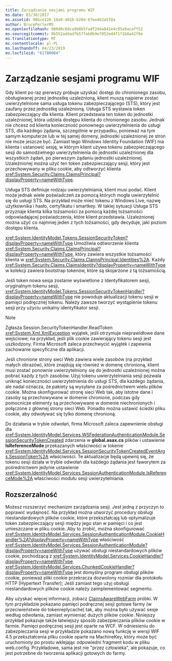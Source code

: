 ```yaml
---
title: Zarządzanie sesjami programu WIF
ms.date: 03/30/2017
ms.assetid: 98bce126-18a9-401b-b20d-67ee462a5f8a
author: BrucePerlerMS
ms.openlocfilehash: 980d0c6dca9b0b5fadf2d4a841e4c95a9acaff52
ms.sourcegitcommit: 9b552addadfb57fab0b9e7852ed4f1f1b8a42f8e
ms.translationtype: MT
ms.contentlocale: pl-PL
ms.lasthandoff: 04/23/2019
ms.locfileid: "61780084"
---
```

# <a name="wif-session-management"></a>Zarządzanie sesjami programu WIF
Gdy klient po raz pierwszy próbuje uzyskać dostęp do chronionego zasobu, obsługiwanej przez jednostkę uzależnioną, klient muszą najpierw zostać uwierzytelnione sama usługa tokenu zabezpieczającego (STS), który jest zaufany przez jednostkę uzależnioną. Usługa STS wystawia token zabezpieczający dla klienta. Klient przedstawia ten token do jednostki uzależnionej, która udziela dostępu klienta do chronionego zasobu. Jednak nie chcesz od klienta konieczność ponownego uwierzytelnienia do usługi STS, dla każdego żądania, szczególnie w przypadku, ponieważ na tym samym komputerze lub w tej samej domeny, jednostki uzależnionej ze stron nie może jeszcze być. Zamiast tego Windows Identity Foundation (WIF) ma klienta i ustanowić sesję, w którym klient używa tokenu zabezpieczającego sesji do samodzielnego uwierzytelnienia do jednostki uzależnionej dla wszystkich żądań, po pierwszym żądaniu jednostki uzależnionej. Uzależnionej można użyć ten token zabezpieczający sesji, który jest przechowywany w pliku cookie, aby odtworzyć klienta <xref:System.Security.Claims.ClaimsPrincipal?displayProperty=nameWithType>.  
  
 Usługa STS definiuje rodzaju uwierzytelniania, klient musi podać. Klient może jednak wiele poświadczeń za pomocą których mogła uwierzytelnić się do usługi STS. Na przykład może mieć tokenu z Windows Live, nazwę użytkownika i hasło, certyfikatu i smartkey. W takiej sytuacji Usługa STS przyznaje klienta kilka tożsamości za pomocą każdej tożsamości odpowiadającej poświadczenia, które klient przedstawia. Uzależnionej można użyć co najmniej jeden z tych tożsamości, gdy decyduje, jaki poziom dostępu klienta.  
  
 <xref:System.IdentityModel.Tokens.SessionSecurityToken?displayProperty=nameWithType> Umożliwia odtworzenie klienta <xref:System.Security.Claims.ClaimsPrincipal?displayProperty=nameWithType>, który zawiera wszystkie tożsamości klienta w <xref:System.Security.Claims.ClaimsPrincipal.Identities%2A>. Każdy <xref:System.Security.Claims.ClaimsIdentity?displayProperty=nameWithType> w kolekcji zawiera bootstrap tokenów, które są skojarzone z tą tożsamością.  
  
 Jeśli token nowa sesja zostanie wyświetlone z Identyfikatorem sesji, oryginalnym tokenu sesji, <xref:System.IdentityModel.Tokens.SessionSecurityTokenHandler?displayProperty=nameWithType> nie powoduje aktualizacji tokenu sesji w pamięci podręcznej tokenu. Należy zawsze tworzyć wystąpienie tokenu sesji przy użyciu unikalny identyfikator sesji.  
  
> [!NOTE]
>  Zgłasza Session.SecurityTokenHandler.ReadToken <xref:System.Xml.XmlException> wyjątek, jeśli otrzymuje nieprawidłowe dane wejściowe; na przykład, jeśli plik cookie zawierający tokenu sesji jest uszkodzony. Firma Microsoft zaleca przechwycić wyjątek i zapewnia zachowanie specyficzne dla aplikacji.  
  
 Jeśli chronione strony sieci Web zawiera wiele zasobów (na przykład małych obrazów), które znajdują się również w domenę chronioną, klient musi zostać ponownie uwierzytelniony się do jednostki uzależnionej można pobrać każdy z tych zasobów. Użyj tokenu uwierzytelniania sesji pozwala uniknąć konieczności uwierzytelnienia do usługi STS, dla każdego żądania, ale nadal oznacza, że pakiety są wysyłane za pośrednictwem wielu plików cookie. Można skonfigurować stronę sieci Web tak, aby istotne dane i zasoby są przechowywane w domenie chronione, podczas gdy pomocnicze elementy są przechowywane w domenie niechronionych i połączone z głównej strony sieci Web. Ponadto można ustawić ścieżki pliku cookie, aby odwoływać się tylko domenę chronioną.  
  
 Do działania w trybie odwołań, firma Microsoft zaleca zapewnienie obsługi dla <xref:System.IdentityModel.Services.WSFederationAuthenticationModule.SessionSecurityTokenCreated> zdarzenia w **global.asax.cs** plików i ustawienie **IsReferenceMode** przekazanych właściwości w tokenie <xref:System.IdentityModel.Services.SessionSecurityTokenCreatedEventArgs.SessionToken%2A> właściwości. Te aktualizacje będą upewnij się, że tokenu sesji działa w trybie odwołań dla każdego żądania jest faworytem za pośrednictwem jedynie ustawienie <xref:System.IdentityModel.Services.SessionAuthenticationModule.IsReferenceMode%2A> właściwości modułu sesji uwierzytelniania.  
  
## <a name="extensibility"></a>Rozszerzalność  
 Możesz rozszerzyć mechanizm zarządzania sesji. Jest jedną z przyczyn to poprawić wydajność. Na przykład można utworzyć procedury obsługi niestandardowych plików cookie, które przekształcają lub optymalizuje token zabezpieczający sesji między jego stan w pamięci i co jest umieszczane w pliku cookie. Aby to zrobić, można skonfigurować <xref:System.IdentityModel.Services.SessionAuthenticationModule.CookieHandler%2A?displayProperty=nameWithType> właściwość <xref:System.IdentityModel.Services.SessionAuthenticationModule?displayProperty=nameWithType> używać obsługi niestandardowych plików cookie, pochodzącą z <xref:System.IdentityModel.Services.CookieHandler?displayProperty=nameWithType>. <xref:System.IdentityModel.Services.ChunkedCookieHandler?displayProperty=nameWithType> jest domyślny program obsługi plików cookie, ponieważ pliki cookie przekracza dozwolony rozmiar dla protokołu HTTP (Hypertext Transfer); Jeśli zamiast tego użyj obsługi niestandardowych plików cookie należy zaimplementować segmentu.  
  
 Aby uzyskać więcej informacji, zobacz [ClaimsAwareWebFarm](https://go.microsoft.com/fwlink/?LinkID=248408) próbki. W tym przykładzie pokazano pamięci podręcznej sesji gotowe farmy (w przeciwieństwie do tokenreplycache) tak, aby można było używać sesje według odwołania, zamiast wymieniać dużych plików cookie. Niniejszy przykład pokazuje także łatwiejszy sposób zabezpieczania plików cookie w farmie. Pamięci podręcznej sesji jest oparte na WCF. W odniesieniu do zabezpieczania sesji w przykładzie pokazano nową funkcję w wersji WIF 4.5 przekształcenia pliku cookie oparte na MachineKey, który może być uruchomiony po prostu wklejając odpowiedni fragment kodu w pliku web.config. Przykładowe, sama jest nie "przez człowieka", ale pokazuje, co jest potrzebne do tworzenia aplikacji gotowych do farmy.
